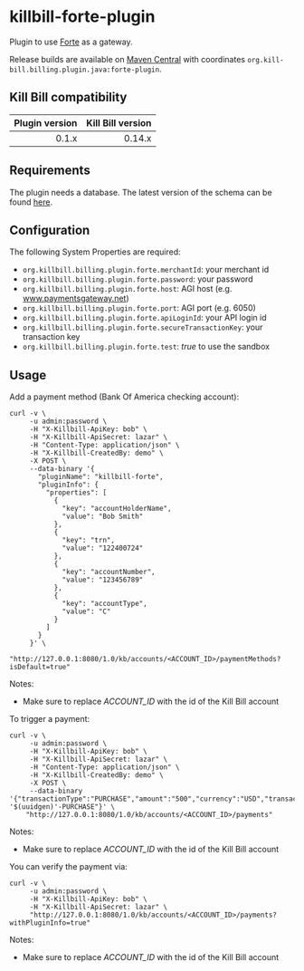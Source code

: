 killbill-forte-plugin
======================

Plugin to use [Forte](http://www.forte.net/) as a gateway.

Release builds are available on [Maven Central](http://search.maven.org/#search%7Cga%7C1%7Cg%3A%22org.kill-bill.billing.plugin.java%22%20AND%20a%3A%22forte-plugin%22) with coordinates `org.kill-bill.billing.plugin.java:forte-plugin`.

Kill Bill compatibility
-----------------------

| Plugin version | Kill Bill version |
| -------------: | ----------------: |
| 0.1.x          | 0.14.x            |

Requirements
------------

The plugin needs a database. The latest version of the schema can be found [here](https://github.com/killbill/killbill-forte-plugin/blob/master/src/main/resources/ddl.sql).

Configuration
-------------

The following System Properties are required:

* `org.killbill.billing.plugin.forte.merchantId`: your merchant id
* `org.killbill.billing.plugin.forte.password`: your password
* `org.killbill.billing.plugin.forte.host`: AGI host (e.g. www.paymentsgateway.net)
* `org.killbill.billing.plugin.forte.port`: AGI port (e.g. 6050)
* `org.killbill.billing.plugin.forte.apiLoginId`: your API login id
* `org.killbill.billing.plugin.forte.secureTransactionKey`: your transaction key
* `org.killbill.billing.plugin.forte.test`: _true_ to use the sandbox

Usage
-----

Add a payment method (Bank Of America checking account):

```
curl -v \
     -u admin:password \
     -H "X-Killbill-ApiKey: bob" \
     -H "X-Killbill-ApiSecret: lazar" \
     -H "Content-Type: application/json" \
     -H "X-Killbill-CreatedBy: demo" \
     -X POST \
     --data-binary '{
       "pluginName": "killbill-forte",
       "pluginInfo": {
         "properties": [
           {
             "key": "accountHolderName",
             "value": "Bob Smith"
           },
           {
             "key": "trn",
             "value": "122400724"
           },
           {
             "key": "accountNumber",
             "value": "123456789"
           },
           {
             "key": "accountType",
             "value": "C"
           }
         ]
       }
     }' \
     "http://127.0.0.1:8080/1.0/kb/accounts/<ACCOUNT_ID>/paymentMethods?isDefault=true"
```

Notes:
* Make sure to replace *ACCOUNT_ID* with the id of the Kill Bill account

To trigger a payment:

```
curl -v \
     -u admin:password \
     -H "X-Killbill-ApiKey: bob" \
     -H "X-Killbill-ApiSecret: lazar" \
     -H "Content-Type: application/json" \
     -H "X-Killbill-CreatedBy: demo" \
     -X POST \
     --data-binary '{"transactionType":"PURCHASE","amount":"500","currency":"USD","transactionExternalKey":"INV-'$(uuidgen)'-PURCHASE"}' \
    "http://127.0.0.1:8080/1.0/kb/accounts/<ACCOUNT_ID>/payments"
```

Notes:
* Make sure to replace *ACCOUNT_ID* with the id of the Kill Bill account

You can verify the payment via:

```
curl -v \
     -u admin:password \
     -H "X-Killbill-ApiKey: bob" \
     -H "X-Killbill-ApiSecret: lazar" \
     "http://127.0.0.1:8080/1.0/kb/accounts/<ACCOUNT_ID>/payments?withPluginInfo=true"
```

Notes:
* Make sure to replace *ACCOUNT_ID* with the id of the Kill Bill account
